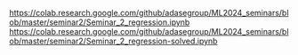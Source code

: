 https://colab.research.google.com/github/adasegroup/ML2024_seminars/blob/master/seminar2/Seminar_2_regression.ipynb
https://colab.research.google.com/github/adasegroup/ML2024_seminars/blob/master/seminar2/Seminar_2_regression-solved.ipynb
